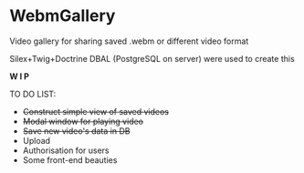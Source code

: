 # WebmGallery
Video gallery for sharing saved .webm or different video format

Silex+Twig+Doctrine DBAL (PostgreSQL on server) were used to create this

__W I P__

TO DO LIST:
* ~~Construct simple view of saved videos~~
* ~~Modal window for playing video~~
* ~~Save new video's data in DB~~
* Upload
* Authorisation for users
* Some front-end beauties


